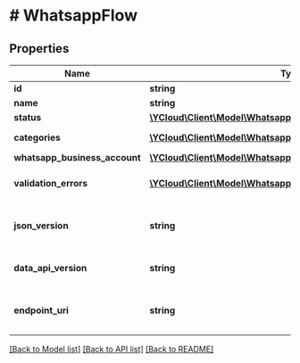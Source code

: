 # # WhatsappFlow

## Properties

Name | Type | Description | Notes
------------ | ------------- | ------------- | -------------
**id** | **string** | Flow ID. | [optional]
**name** | **string** | Flow name. | [optional]
**status** | [**\YCloud\Client\Model\WhatsappFlowStatus**](WhatsappFlowStatus.md) |  | [optional]
**categories** | [**\YCloud\Client\Model\WhatsappFlowCategory[]**](WhatsappFlowCategory.md) | Flow categories. | [optional]
**whatsapp_business_account** | [**\YCloud\Client\Model\WhatsappFlowWhatsappBusinessAccount**](WhatsappFlowWhatsappBusinessAccount.md) |  | [optional]
**validation_errors** | [**\YCloud\Client\Model\WhatsappFlowValidationError[]**](WhatsappFlowValidationError.md) | List of validation errors. | [optional]
**json_version** | **string** | Version of the Flow JSON structure. | [optional]
**data_api_version** | **string** | Version of the Data API. | [optional]
**endpoint_uri** | **string** | The endpoint URI for the Flow. | [optional]

[[Back to Model list]](../../README.md#models) [[Back to API list]](../../README.md#endpoints) [[Back to README]](../../README.md)
